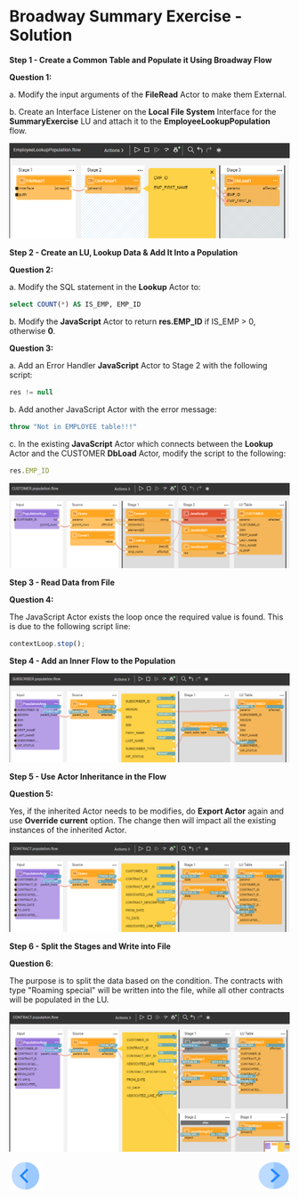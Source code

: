 # Broadway Summary Exercise - Solution

**Step 1 - Create a Common Table and Populate it Using Broadway Flow**

**Question 1:**

a. Modify the input arguments of the **FileRead** Actor to make them External.

b. Create an Interface Listener on the **Local File System** Interface for the **SummaryExercise** LU and attach it to the **EmployeeLookupPopulation** flow.

![image](images/exam_0.PNG)

**Step 2 - Create an LU, Lookup Data & Add It Into a Population**

**Question 2:**

a. Modify the SQL statement in the **Lookup** Actor to:

~~~sql
select COUNT(*) AS IS_EMP, EMP_ID
~~~

b. Modify the **JavaScript** Actor to return **res.EMP_ID** if IS_EMP > 0, otherwise **0**.

**Question 3:**

a. Add an Error Handler **JavaScript** Actor to Stage 2 with the following script:

~~~javascript
res != null 
~~~

b. Add another JavaScript Actor with the error message:

~~~javascript
throw "Not in EMPLOYEE table!!!"
~~~

c. In the existing **JavaScript** Actor which connects between the **Lookup** Actor and the CUSTOMER **DbLoad** Actor, modify the script to the following:

~~~javascript
res.EMP_ID
~~~

![image](images/exam_1.PNG)

**Step 3 - Read Data from File**

**Question 4:**

The JavaScript Actor exists the loop once the required value is found. This is due to the following script line:

~~~javascript
contextLoop.stop();
~~~

**Step 4 - Add an Inner Flow to the Population**

![image](images/exam_2.PNG)

**Step 5 - Use Actor Inheritance in the Flow**

**Question 5:**

Yes, if the inherited Actor needs to be modifies, do **Export Actor** again and use **Override current** option. The change then will impact all the existing instances of the inherited Actor.

![image](images/exam_3.PNG)

**Step 6 - Split the Stages and Write into File**

**Question 6**:

The purpose is to split the data based on the condition. The contracts with type "Roaming special" will be written into the file, while all other contracts will be populated in the LU.

![image](images/exam_4.PNG)



[![Previous](/articles/images/Previous.png)](22_broadway_summary_exercise.md)[<img align="right" width="60" height="54" src="/articles/images/Next.png">](23_broadway_exam.md)

